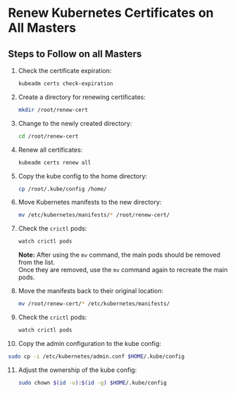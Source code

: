 # Renew Kubernetes Certificates on All Masters

## Steps to Follow on all Masters

1. Check the certificate expiration:
   ```bash
   kubeadm certs check-expiration
   ```

2. Create a directory for renewing certificates:
   ```bash
   mkdir /root/renew-cert
   ```

3. Change to the newly created directory:
   ```bash
   cd /root/renew-cert
   ```

4. Renew all certificates:
   ```bash
   kubeadm certs renew all
   ```

5. Copy the kube config to the home directory:
   ```bash
   cp /root/.kube/config /home/
   ```

6. Move Kubernetes manifests to the new directory:
   ```bash
   mv /etc/kubernetes/manifests/* /root/renew-cert/
   ```

7. Check the `crictl` pods:
   ```bash
   watch crictl pods
   ```

   **Note:** After using the `mv` command, the main pods should be removed from the list.  
   Once they are removed, use the `mv` command again to recreate the main pods.

8. Move the manifests back to their original location:
   ```bash
   mv /root/renew-cert/* /etc/kubernetes/manifests/
   ```

9. Check the `crictl` pods:
   ```bash
   watch crictl pods
   ```

10. Copy the admin configuration to the kube config:
   ```bash
   sudo cp -i /etc/kubernetes/admin.conf $HOME/.kube/config
   ```

11. Adjust the ownership of the kube config:
    ```bash
    sudo chown $(id -u):$(id -g) $HOME/.kube/config
    ```
